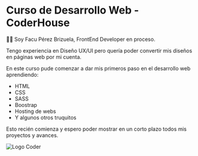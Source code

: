 # **Curso de Desarrollo Web - CoderHouse**

👋🏽 Soy Facu Pérez Brizuela, FrontEnd Developer en proceso.

Tengo experiencia en Diseño UX/UI pero quería poder convertir mis diseños en páginas web por mi cuenta.

En este curso pude comenzar a dar mis primeros paso en el desarrollo web aprendiendo:

- HTML
- CSS
- SASS
- Boostrap
- Hosting de webs
- Y algunos otros truquitos

Esto recién comienza y espero poder mostrar en un corto plazo todos mis proyectos y avances.

![Logo Coder](https://www.greatplacetowork.com.ar/images/coderhouse-logo.png)
